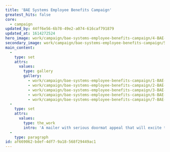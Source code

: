 ```yaml
---
title: 'BAE Systems Employee Benefits Campaign'
greatest_hits: false
core:
  - campaign
updated_by: 44ff6e56-6b78-49e2-a074-616caf791879
updated_at: 1614272524
hero_image: work/campaign/bae-systems-employee-benefits-campaign/4-BAE-benefits-material-v2.jpg
secondary_image: work/campaign/bae-systems-employee-benefits-campaign/5-BAE-benefits-material-v2.jpg
main_content:
  -
    type: set
    attrs:
      values:
        type: gallery
        gallery:
          - work/campaign/bae-systems-employee-benefits-campaign/1-BAE-benefits-material-v2.jpg
          - work/campaign/bae-systems-employee-benefits-campaign/2-BAE-benefits-material-v2.jpg
          - work/campaign/bae-systems-employee-benefits-campaign/3-BAE-benefits-material-v2.jpg
          - work/campaign/bae-systems-employee-benefits-campaign/6-BAE-benefits-material-v2-1.jpg
          - work/campaign/bae-systems-employee-benefits-campaign/7-BAE-benefits-material-v2.jpg
  -
    type: set
    attrs:
      values:
        type: the_work
        intro: 'A mailer with serious doormat appeal that will excite the audience (BAE Systems employees and their families) and deliver a message that will drive traffic to sign-up to an employee benefit scheme online. After careful consideration to the format, layout, messaging, imagery/graphics and appeasing the Royal Mail’s strict guidelines, 34,000 mailers have been designed, printed with personalisation and mailed around the world, and the whole process has been organised by the team at Think!Creative. A range of posters and e-cards have also been created to strengthen the message.'
  -
    type: paragraph
id: af669062-bdef-4df7-9a18-568f29449ac1
---
```

